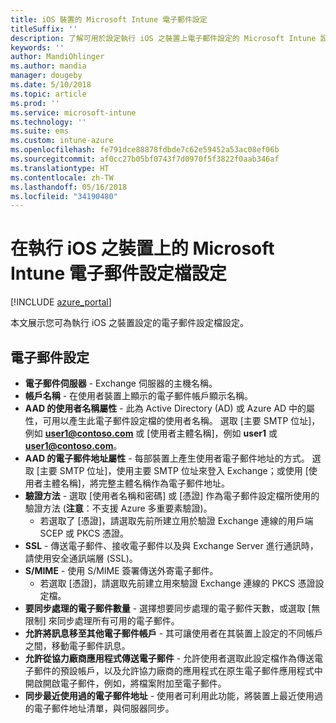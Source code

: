 ```yaml
---
title: iOS 裝置的 Microsoft Intune 電子郵件設定
titleSuffix: ''
description: 了解可用於設定執行 iOS 之裝置上電子郵件設定的 Microsoft Intune 設定。
keywords: ''
author: MandiOhlinger
ms.author: mandia
manager: dougeby
ms.date: 5/10/2018
ms.topic: article
ms.prod: ''
ms.service: microsoft-intune
ms.technology: ''
ms.suite: ems
ms.custom: intune-azure
ms.openlocfilehash: fe791dce88878fdbde7c62e59452a53ac08ef06b
ms.sourcegitcommit: af0cc27b05bf0743f7d0970f5f3822f0aab346af
ms.translationtype: HT
ms.contentlocale: zh-TW
ms.lasthandoff: 05/16/2018
ms.locfileid: "34190480"
---
```

# <a name="email-profile-settings-in-microsoft-intune-for-devices-running-ios"></a>在執行 iOS 之裝置上的 Microsoft Intune 電子郵件設定檔設定 

[!INCLUDE [azure_portal](./includes/azure_portal.md)]

本文展示您可為執行 iOS 之裝置設定的電子郵件設定檔設定。

## <a name="email-settings"></a>電子郵件設定

- **電子郵件伺服器** - Exchange 伺服器的主機名稱。
- **帳戶名稱** - 在使用者裝置上顯示的電子郵件帳戶顯示名稱。
- **AAD 的使用者名稱屬性** - 此為 Active Directory (AD) 或 Azure AD 中的屬性，可用以產生此電子郵件設定檔的使用者名稱。 選取 [主要 SMTP 位址]，例如 **user1@contoso.com** 或 [使用者主體名稱]，例如 **user1** 或 **user1@contoso.com**。
- **AAD 的電子郵件地址屬性** - 每部裝置上產生使用者電子郵件地址的方式。 選取 [主要 SMTP 位址]，使用主要 SMTP 位址來登入 Exchange；或使用 [使用者主體名稱]，將完整主體名稱作為電子郵件地址。
- **驗證方法** - 選取 [使用者名稱和密碼] 或 [憑證] 作為電子郵件設定檔所使用的驗證方法 (**注意**：不支援 Azure 多重要素驗證)。
    - 若選取了 [憑證]，請選取先前所建立用於驗證 Exchange 連線的用戶端 SCEP 或 PKCS 憑證。
- **SSL** - 傳送電子郵件、接收電子郵件以及與 Exchange Server 進行通訊時，請使用安全通訊端層 (SSL)。
- **S/MIME** - 使用 S/MIME 簽署傳送外寄電子郵件。
    - 若選取 [憑證]，請選取先前建立用來驗證 Exchange 連線的 PKCS 憑證設定檔。
- **要同步處理的電子郵件數量** - 選擇想要同步處理的電子郵件天數，或選取 [無限制] 來同步處理所有可用的電子郵件。
- **允許將訊息移至其他電子郵件帳戶** - 其可讓使用者在其裝置上設定的不同帳戶之間，移動電子郵件訊息。
- **允許從協力廠商應用程式傳送電子郵件** - 允許使用者選取此設定檔作為傳送電子郵件的預設帳戶，以及允許協力廠商的應用程式在原生電子郵件應用程式中開啟開啟電子郵件，例如，將檔案附加至電子郵件。
- **同步最近使用過的電子郵件地址** - 使用者可利用此功能，將裝置上最近使用過的電子郵件地址清單，與伺服器同步。
